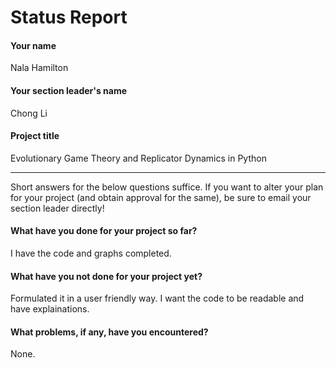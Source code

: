 # Status Report

#### Your name

Nala Hamilton

#### Your section leader's name

Chong Li

#### Project title

Evolutionary Game Theory and Replicator Dynamics in Python

***

Short answers for the below questions suffice. If you want to alter your plan for your project (and obtain approval for the same), be sure to email your section leader directly!

#### What have you done for your project so far?

I have the code and graphs completed. 

#### What have you not done for your project yet?

Formulated it in a user friendly way. I want the code to be readable and have explainations. 

#### What problems, if any, have you encountered?

None. 
